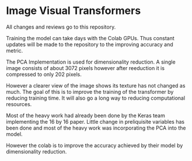 # Image Visual Transformers
All changes and reviews go to this repository.

Training the model can take days with the Colab GPUs. Thus constant updates will be made to the repository to the improving accuracy and metric.

The PCA Implementation is used for dimensionality reduction. A single image consists of about 3072 pixels however after reeduction it is compressed to only 202 pixels.

However a clearer view of the image shows its texture has not changed as much. The goal of this is to improve the training of the transformer by reducing training time. It will also go a long way to reducing computational resources.

Most of the heavy work had already been done by the Keras team implementing the 16 by 16 paper. Little change in preliquisite variables has been done and most of the heavy work was incorporating the PCA into the model. 

However the colab is to improve the accuracy achieved by their model by dimensionality reduction.
